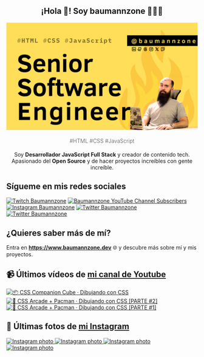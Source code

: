 <p align="center">
   <h2 align="center">¡Hola 👋! Soy baumannzone 👨🏻‍💻</h2>
   <img align="center" src="img/Senior Software Engineer.png" />
   <h4 align="center" style="font-weight: 300; color: #555;">#HTML #CSS #JavaScript</h4>
</p>

<p align="center" style="margin-bottom: 20px">Soy <strong>Desarrollador JavaScript Full Stack</strong> y creador de contenido tech.
<br/>
Apasionado del <strong>Open Source</strong> y de hacer proyectos increíbles con gente increíble.
</p>

## Sígueme en mis redes sociales

[![Twitch Baumannzone](https://img.shields.io/twitch/status/baumannzone?style=social)](https://twitch.tv/baumannzone)
[![Baumannzone YouTube Channel Subscribers](https://img.shields.io/youtube/channel/subscribers/UCTTj5ztXnGeDRPFVsBp7VMA?style=social)](https://youtube.com/rambitojs)
[![Instagram Baumannzone](https://img.shields.io/badge/Baumannzone--_.svg?label=Instagram&style=social&logo=instagram)](https://instagram.com/baumannzone)
[![Twitter Baumannzone](https://img.shields.io/twitter/follow/Baumannzone?label=Twitter&style=social)](https://twitter.com/baumannzone)
[![Twitter Baumannzone](https://img.shields.io/badge/LinkedIn-ffffff?logo=linkedin&logoColor=black)](https://www.linkedin.com/in/baumannzone/)


## ¿Quieres saber más de mí?

Entra en **https://www.baumannzone.dev** 🌐 y descubre más sobre mí y mis proyectos.

## 📹 Últimos vídeos de [mi canal de Youtube](https://youtube.com/rambitojs?sub_confirmation=1)


<a href='https://youtu.be/W6xwoSJahA0' target='_blank'>
  <img width='30%' src='https://img.youtube.com/vi/W6xwoSJahA0/mqdefault.jpg' alt='📦 CSS Companion Cube · Dibujando con CSS' />
</a>
<a href='https://youtu.be/9C3NXVXewH8' target='_blank'>
  <img width='30%' src='https://img.youtube.com/vi/9C3NXVXewH8/mqdefault.jpg' alt='👾 CSS Arcade + Pacman · Dibujando con CSS [PARTE #2]' />
</a>
<a href='https://youtu.be/2ahqLdgkSxA' target='_blank'>
  <img width='30%' src='https://img.youtube.com/vi/2ahqLdgkSxA/mqdefault.jpg' alt='👾 CSS Arcade + Pacman · Dibujando con CSS [PARTE #1]' />
</a>

## 📸 Últimas fotos de [mi Instagram](https://instagram.com/baumannzone)


<a href='https://instagram.com/p/C-rzu71gMXC' target='_blank'>
  <img width='20%' src='https://instagram.ftll2-1.fna.fbcdn.net/v/t51.29350-15/455462879_1043010523626685_7913432318271778564_n.jpg?stp=dst-jpg_e35_s1080x1080&_nc_ht=instagram.ftll2-1.fna.fbcdn.net&_nc_cat=101&_nc_ohc=fOwH0Ugz498Q7kNvgEro8Tm&edm=APU89FABAAAA&ccb=7-5&ig_cache_key=MzQzNTA2NjY2NjUxNjUzMDYyNg%3D%3D.2-ccb7-5&oh=00_AYAWdUHfa0ebQuJMSU2MYM1It-sciyc2_-qOMbuY6MmERw&oe=66CA63A3&_nc_sid=bc0c2c' alt='Instagram photo' />
</a>
<a href='https://instagram.com/p/C-N0gQrtqAd' target='_blank'>
  <img width='20%' src='https://instagram.ftll2-1.fna.fbcdn.net/v/t51.29350-15/454032803_479706884669567_235948219933281414_n.jpg?stp=dst-jpg_e35_s1080x1080&_nc_ht=instagram.ftll2-1.fna.fbcdn.net&_nc_cat=111&_nc_ohc=zBzNfHXWEPAQ7kNvgE25h5g&edm=APU89FABAAAA&ccb=7-5&ig_cache_key=MzQyNjYyNTgwNjg1MzkwNjQ2MQ%3D%3D.2-ccb7-5&oh=00_AYAjhoNk-bOTYPiQCtmmmBl75aRBFiJjMWijmp1qepI98A&oe=66CA4AA2&_nc_sid=bc0c2c' alt='Instagram photo' />
</a>
<a href='https://instagram.com/p/C-FXXVUgaiX' target='_blank'>
  <img width='20%' src='https://instagram.ftll2-1.fna.fbcdn.net/v/t51.29350-15/453517020_1859633454533952_4229376517644984602_n.jpg?stp=dst-jpg_e35_s1080x1080&_nc_ht=instagram.ftll2-1.fna.fbcdn.net&_nc_cat=100&_nc_ohc=I-ISn9DQIHoQ7kNvgG7zF3n&edm=APU89FABAAAA&ccb=7-5&ig_cache_key=MzQyNDI0NTg1MDE5NTQ3MDQ4Nw%3D%3D.2-ccb7-5&oh=00_AYCwXS422bIKpDPKhyxxo4bYfudTGmebr4s8BKaeXdQo7A&oe=66CA5B97&_nc_sid=bc0c2c' alt='Instagram photo' />
</a>
<a href='https://instagram.com/p/C-ATgBgoUOD' target='_blank'>
  <img width='20%' src='https://instagram.ftll2-1.fna.fbcdn.net/v/t51.29350-15/453424592_520958600371188_662158075824920555_n.jpg?stp=dst-jpg_e15_fr_s1080x1080&_nc_ht=instagram.ftll2-1.fna.fbcdn.net&_nc_cat=100&_nc_ohc=9s5sS8zBuJ0Q7kNvgEhqKov&edm=APU89FABAAAA&ccb=7-5&ig_cache_key=MzQyMjgyMTQ3MDAyODY2NTk0NA%3D%3D.2-ccb7-5&oh=00_AYBUubFLg_Yi44jCYI-V3wxhE0MaqocuTwtJrXEM-Oc55A&oe=66CA6C28&_nc_sid=bc0c2c' alt='Instagram photo' />
</a>
